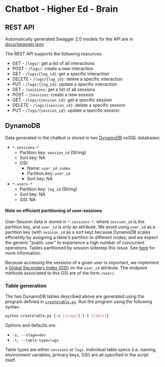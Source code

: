 # Chatbot - Higher Ed - Brain

## REST API

Automatically generated Swagger 2.0 models for the API are in [docs/swagger.json](docs/swagger.json)

The REST API supports the following resources:
- GET - `/logs/`: get a list of all interactions
- POST - `/logs/`: create a new interaction
- GET - `/logs/{log_id}`: get a specific interaction
- DELETE - `/logs/{log_id}`: delete a specific interaction 
- PUT - `/logs/{log_id}`: update a specific interaction
- GET - `/sessions`: get a list of all sessions
- POST - `/sessions`: create a new session
- GET - `/logs/{session_id}`: get a specific session
- DELETE - `/logs/{session_id}`: delete a specific session 
- PUT - `/logs/{session_id}`: update a specific session

## DynamoDB

Data generated in the chatbot is stored in two [DynamoDB](https://docs.aws.amazon.com/amazondynamodb/latest/developerguide/Introduction.html) noSQL databases:
- `*-sessions-*`
  - Partition key: `session_id` (String)
  - Sort key: NA
  - GSI: 
    - Name: `user_id-index`
    - Partition key: `user_id`
    - Sort key: NA
- `*-users-*`
  - Partition key: `log_id` (String)
  - Sort key: NA
  - GSI: NA

#### Note on efficient partitioning of user-sessions

User-Session data is stored in `*-sessions-*`, where `session_id` is the partition key, and `user_id` is only an attribute. We avoid using `user_id` as a partition key (with `session_id` as a sort key) because DynamoDB scales efficiently by assigning a table's partition to different nodes, and we expect the generic "public user" to experience a high number of concurrent operations. Tables partitioned by session sidestep this issue. See [here](https://aws.amazon.com/blogs/database/choosing-the-right-dynamodb-partition-key/) for more information.

Because accessing the sessions of a given user is important, we implement a [Global Secondary Index (GSI)](https://docs.aws.amazon.com/amazondynamodb/latest/developerguide/GSI.html) on the `user_id` attribute. The endpoint methods associated to this GSI are of the form `/user/`.

### Table generation

The two DynamoDB tables described above are generated using the program defined in [`createtable.py`](createtable.py).
Run the program using the following syntax:
```sh
python createtable.py [-s [stage]] [-t [table]]
```
Options and defaults are:
- `-s, --stage=dev`
- `-t, --table-type=logs`

Table types are either `sessions` or `logs`. Individual table specs (i.e. naming, environment variables, primary keys, GSI) are all specified in the script itself.